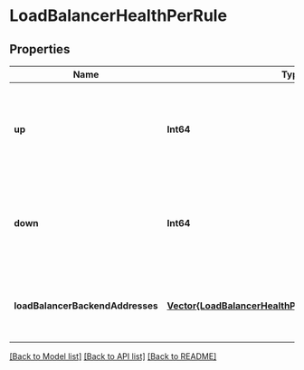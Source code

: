 # LoadBalancerHealthPerRule


## Properties
Name | Type | Description | Notes
------------ | ------------- | ------------- | -------------
**up** | **Int64** | Number of backend instances associated to the LB rule that are considered healthy. | [optional] [default to nothing]
**down** | **Int64** | Number of backend instances associated to the LB rule that are considered unhealthy. | [optional] [default to nothing]
**loadBalancerBackendAddresses** | [**Vector{LoadBalancerHealthPerRulePerBackendAddress}**](LoadBalancerHealthPerRulePerBackendAddress.md) | Information about the health per rule of the backend addresses. | [optional] [default to nothing]


[[Back to Model list]](../README.md#models) [[Back to API list]](../README.md#api-endpoints) [[Back to README]](../README.md)


